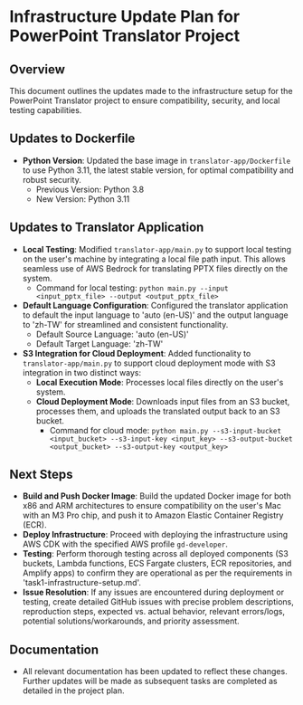 # Infrastructure Update Plan for PowerPoint Translator Project

## Overview
This document outlines the updates made to the infrastructure setup for the PowerPoint Translator project to ensure compatibility, security, and local testing capabilities.

## Updates to Dockerfile
- **Python Version**: Updated the base image in `translator-app/Dockerfile` to use Python 3.11, the latest stable version, for optimal compatibility and robust security.
  - Previous Version: Python 3.8
  - New Version: Python 3.11

## Updates to Translator Application
- **Local Testing**: Modified `translator-app/main.py` to support local testing on the user's machine by integrating a local file path input. This allows seamless use of AWS Bedrock for translating PPTX files directly on the system.
  - Command for local testing: `python main.py --input <input_pptx_file> --output <output_pptx_file>`
- **Default Language Configuration**: Configured the translator application to default the input language to 'auto (en-US)' and the output language to 'zh-TW' for streamlined and consistent functionality.
  - Default Source Language: 'auto (en-US)'
  - Default Target Language: 'zh-TW'
- **S3 Integration for Cloud Deployment**: Added functionality to `translator-app/main.py` to support cloud deployment mode with S3 integration in two distinct ways:
  - **Local Execution Mode**: Processes local files directly on the user's system.
  - **Cloud Deployment Mode**: Downloads input files from an S3 bucket, processes them, and uploads the translated output back to an S3 bucket.
    - Command for cloud mode: `python main.py --s3-input-bucket <input_bucket> --s3-input-key <input_key> --s3-output-bucket <output_bucket> --s3-output-key <output_key>`

## Next Steps
- **Build and Push Docker Image**: Build the updated Docker image for both x86 and ARM architectures to ensure compatibility on the user's Mac with an M3 Pro chip, and push it to Amazon Elastic Container Registry (ECR).
- **Deploy Infrastructure**: Proceed with deploying the infrastructure using AWS CDK with the specified AWS profile `gd-developer`.
- **Testing**: Perform thorough testing across all deployed components (S3 buckets, Lambda functions, ECS Fargate clusters, ECR repositories, and Amplify apps) to confirm they are operational as per the requirements in 'task1-infrastructure-setup.md'.
- **Issue Resolution**: If any issues are encountered during deployment or testing, create detailed GitHub issues with precise problem descriptions, reproduction steps, expected vs. actual behavior, relevant errors/logs, potential solutions/workarounds, and priority assessment.

## Documentation
- All relevant documentation has been updated to reflect these changes. Further updates will be made as subsequent tasks are completed as detailed in the project plan.